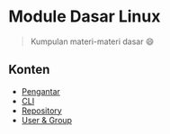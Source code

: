 # Module Dasar Linux

> Kumpulan materi-materi dasar :smile:

## Konten

- [Pengantar](/modules/00-pendahuluan.md)
- [CLI](/modules/01-cli.md)
- [Repository](/modules/02-repository.md)
- [User & Group](/modules/03-user-and-group.md)

